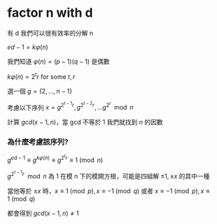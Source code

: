 # factor n with d

有 d 我們可以很有效率的分解 n

$ed - 1 = k\varphi(n)$

我們知道 $\varphi(n) = (p - 1) (q - 1)$ 是偶數

$k\varphi(n) = 2^tr$ for some $t, r$

選一個 $g = \{2, ..., n - 1\}$

考慮以下序列 $x = g^{2^{t-1}r}, g^{2^{t-2}r}, ... g^{2^{r}} \mod n$

計算 $gcd(x - 1, n)$，當 gcd 不等於 1 我們就找到 $n$ 的因數

### 為什麼考慮該序列?

$g^{ed - 1} \equiv g^{k\varphi(n)} \equiv g^{2^tr} \equiv 1 \pmod{n}$

$g^{2^{t-1}r} \mod{n}$ 為 1 在模 n 下的模開方根，可能是四組解 $\pm 1, \pm x$ 的其中一種

當他等於 $\pm x$ 時，$x \equiv 1 \pmod{p}, x \equiv -1 \pmod{q}$ 或者 $x \equiv -1 \pmod{p}, x \equiv 1 \pmod{q}$

都會得到 $gcd(x - 1, n) \ne 1$
